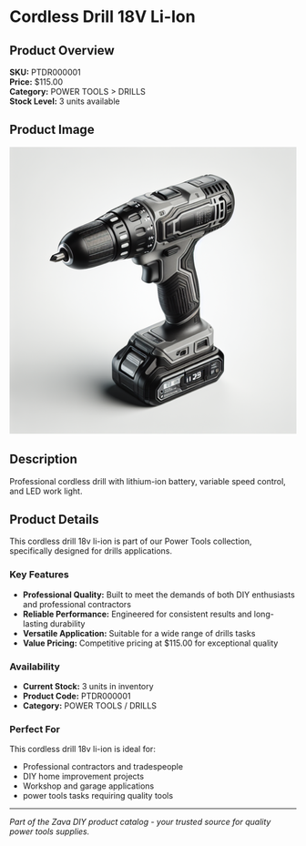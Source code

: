 # Cordless Drill 18V Li-Ion

## Product Overview

**SKU:** PTDR000001  
**Price:** $115.00  
**Category:** POWER TOOLS > DRILLS  
**Stock Level:** 3 units available  

## Product Image

![Cordless Drill 18V Li-Ion](https://raw.githubusercontent.com/microsoft/ai-tour-26-zava-diy-dataset-plus-mcp/refs/heads/main/images/power_tools_drills_cordless_drill_18v_li_ion_20250620_182306.png)

## Description

Professional cordless drill with lithium-ion battery, variable speed control, and LED work light.

## Product Details

This cordless drill 18v li-ion is part of our Power Tools collection, specifically designed for drills applications. 

### Key Features

- **Professional Quality:** Built to meet the demands of both DIY enthusiasts and professional contractors
- **Reliable Performance:** Engineered for consistent results and long-lasting durability
- **Versatile Application:** Suitable for a wide range of drills tasks
- **Value Pricing:** Competitive pricing at $115.00 for exceptional quality

### Availability

- **Current Stock:** 3 units in inventory
- **Product Code:** PTDR000001
- **Category:** POWER TOOLS / DRILLS

### Perfect For

This cordless drill 18v li-ion is ideal for:
- Professional contractors and tradespeople
- DIY home improvement projects  
- Workshop and garage applications
- power tools tasks requiring quality tools

---

*Part of the Zava DIY product catalog - your trusted source for quality power tools supplies.*
